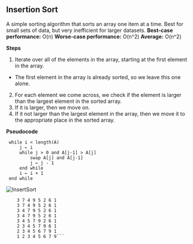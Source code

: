 ## Insertion Sort
A simple sorting algorithm that sorts an array one item at a time. Best for small sets of data, but very inefficient for larger datasets.
**Best-case performance:** O(n)
**Worse-case performance:** O(n^2)
**Average:** O(n^2)

**Steps**
1. Iterate over all of the elements in the array, starting at the first element in the array.
  * The first element in the array is already sorted, so we leave this one alone.
2. For each element we come across, we check if the element is larger than the largest element in the sorted array.
3. If it is larger, then we move on.
4. If it not larger than the largest element in the array, then we move it to the appropriate place in the sorted array.

**Pseudocode**
``` i ← 1
 while i < length(A)
     j ← i
     while j > 0 and A[j-1] > A[j]
         swap A[j] and A[j-1]
         j ← j - 1
     end while
     i ← i + 1
 end while
 ```

![InsertSort](https://upload.wikimedia.org/wikipedia/commons/0/0f/Insertion-sort-example-300px.gif)

```    *3* 7 4 9 5 2 6 1
    3 7 4 9 5 2 6 1
    3 7 4 9 5 2 6 1
    3 4 7 9 5 2 6 1
    3 4 7 9 5 2 6 1
    3 4 5 7 9 2 6 1
    2 3 4 5 7 9 6 1
    2 3 4 5 6 7 9 1
    1 2 3 4 5 6 7 9```
